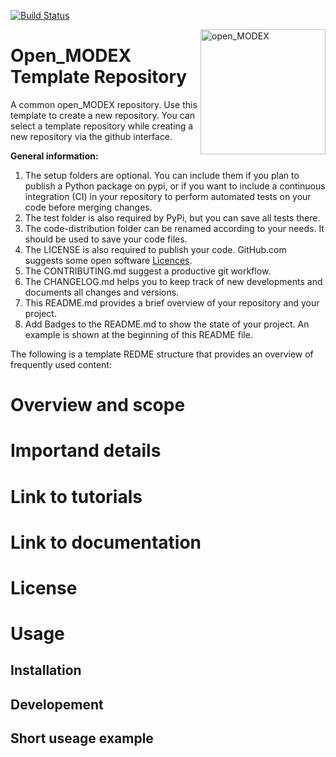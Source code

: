 [![Build Status](https://travis-ci.org/OpenEnergyPlatform/edatamodel.svg?branch=develop)](https://travis-ci.org/OpenEnergyPlatform/oedatamodel)

<a href="https://reiner-lemoine-institut.de/open_modex/"><img align="right" width="200" height="200" src="https://avatars2.githubusercontent.com/u/47811754?s=200&v=4" alt="open_MODEX"></a>

# Open_MODEX Template Repository
A common open_MODEX repository. Use this template to create a new repository. 
You can select a template repository while creating a new repository via the github interface.

**General information:**
1. The setup folders are optional. You can include them if you plan to publish a Python package on pypi, or if you want to include a continuous integration (CI) in your repository to perform automated tests on your code before merging changes. 
2. The test folder is also required by PyPi, but you can save all tests there. 
3. The code-distribution folder can be renamed according to your needs. It should be used to save your code files.
4. The LICENSE is also required to publish your code. GitHub.com suggests some open software [Licences](https://docs.github.com/en/free-pro-team@latest/github/creating-cloning-and-archiving-repositories/licensing-a-repository#searching-github-by-license-type).
5. The CONTRIBUTING.md suggest a productive git workflow.
6. The CHANGELOG.md helps you to keep track of new developments and documents all changes and versions.
7. This README.md provides a brief overview of your repository and your project. 
8. Add Badges to the README.md to show the state of your project. An example is shown at the beginning of this README file. 

The following is a template REDME structure that provides an overview of frequently used content:


# Overview and scope

# Importand details

# Link to tutorials

# Link to documentation

# License

# Usage

## Installation

## Developement

## Short useage example 